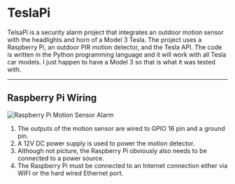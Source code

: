 # TeslaPi
TelsaPi is a security alarm project that integrates an outdoor motion sensor with the headlights and horn of a Model 3 Tesla. The project uses a Raspberry Pi, an outdoor PIR motion detector, and the Tesla API. The code is written in the Python programming language and it will work with all Tesla car models. I just happen to have a Model 3 so that is what it was tested with.
<hr>
<h2>Raspberry Pi Wiring</h2>
<img src="https://www.cctvcamerapros.com/v/images/RPi/Raspberry-Pi-Motion-Sensor-Alarm.jpg" alt="Raspberry Pi Motion Sensor Alarm">
<ol>
  <li>The outputs of the motion sensor are wired to GPIO 16 pin and a ground pin.</li>
  <li>A 12V DC power supply is used to power the motion detector.</li>
  <li>Although not picture, the Raspberry Pi obviously also needs to be connected to a power source.</li>
  <li>The Raspberry Pi must be connected to an Internet connection either via WIFI or the hard wired Ethernet port.</li>
</ol>
  
